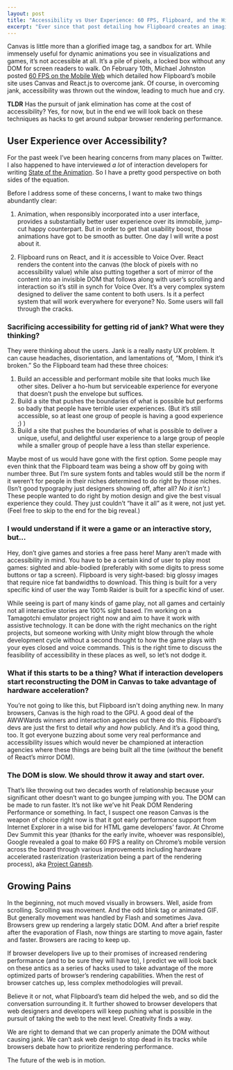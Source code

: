 ```yaml
---
layout: post
title: "Accessibility vs User Experience: 60 FPS, Flipboard, and the High Road to the GPU"
excerpt: "Ever since that post detailing how Flipboard creates an imaginary DOM in Canvas, people have been voicing concerns over whether or not the pursuit of jank elimination has come at the cost of accessibility."
---
```

Canvas is little more than a glorified image tag, a sandbox for art. While immensely useful for dynamic animations you see in visualizations and games, it’s not accessible at all. It’s a pile of pixels, a locked box without any DOM for screen readers to walk. On February 10th, Michael Johnston posted [60 FPS on the Mobile Web](http://engineering.flipboard.com/2015/02/mobile-web/) which detailed how Flipboard’s mobile site uses Canvas and React.js to overcome jank. Of course, in overcoming jank, accessibility was thrown out the window, leading to much hue and cry.

__TLDR__ Has the pursuit of jank elimination has come at the cost of accessibility? Yes, for now, but in the end we will look back on these techniques as hacks to get around subpar browser rendering performance.

## User Experience over Accessibility?

For the past week I’ve been hearing concerns from many places on Twitter. I also happened to have interviewed _a lot_ of interaction developers for writing [State of the Animation](http://www.smashingmagazine.com/2014/11/18/the-state-of-animation-2014/). So I have a pretty good perspective on both sides of the equation.

Before I address some of these concerns, I want to make two things abundantly clear:

1. Animation, when responsibly incorporated into a user interface, provides a substantially better user experience over its immobile, jump-cut happy counterpart. But in order to get that usability boost, those animations have got to be smooth as butter. One day I will write a post about it.

2. Flipboard runs on React, and it _is_ accessible to Voice Over. React renders the content into the canvas (the block of pixels with no accessibility value) while also putting together a sort of mirror of the content into an invisible DOM that follows along with user’s scrolling and interaction so it’s still in synch for Voice Over. It’s a very complex system designed to deliver the same content to both users. Is it a perfect system that will work everywhere for everyone? No. Some users will fall through the cracks.

### Sacrificing accessibility for getting rid of jank? What were they thinking?

They were thinking about the users. Jank is a really nasty UX problem. It can cause headaches, disorientation, and lamentations of, “Mom, I think it’s broken.” So the Flipboard team had these three choices:

1. Build an accessible and performant mobile site that looks much like other sites. Deliver a ho-hum but serviceable experience for everyone that doesn’t push the envelope but suffices.
2. Build a site that pushes the boundaries of what is possible but performs so badly that people have terrible user experiences. (But it’s still accessible, so at least one group of people is having a good experience ;) )
3. Build a site that pushes the boundaries of what is possible to deliver a unique, useful, and delightful user experience to a large group of people while a smaller group of people have a less than stellar experience.

Maybe most of us would have gone with the first option. Some people may even think that the Flipboard team was being a show off by going with number three. But I’m sure system fonts and tables would still be the norm if it weren’t for people in their niches determined to do right by those niches. (Isn’t good typography just designers showing off, after all? _No it isn’t._) These people wanted to do right by motion design and give the best visual experience they could. They just couldn’t “have it all” as it were, not just yet. (Feel free to skip to the end for the big reveal.)

### I would understand if it were a game or an interactive story, but…

Hey, don’t give games and stories a free pass here! Many aren’t made with accessibility in mind. You have to be a certain kind of user to play most games: sighted and able-bodied (preferably with some digits to press some buttons or tap a screen). Flipboard is very sight-based: big glossy images that require nice fat bandwidths to download. This thing is built for a very specific kind of user the way Tomb Raider is built for a specific kind of user.

While seeing is part of many kinds of game play, not all games and certainly not all interactive stories are 100% sight based. I’m working on a Tamagotchi emulator project right now and aim to have it work with assistive technology. It can be done with the right mechanics on the right projects, but someone working with Unity might blow through the whole development cycle without a second thought to how the game plays with your eyes closed and voice commands. This is the right time to discuss the feasibility of accessibility in these places as well, so let’s not dodge it.

### What if this starts to be a thing? What if interaction developers start reconstructing the DOM in Canvas to take advantage of hardware acceleration?

You’re not going to like this, but Flipboard isn't doing anything new. In many browsers, Canvas is the high road to the GPU. A good deal of the AWWWards winners and interaction agencies out there do this. Flipboard’s devs are just the first to detail _why_ and _how_ publicly. And it’s a good thing, too. It got everyone buzzing about some very real performance and accessibility issues which would never be championed at interaction agencies where these things are being built all the time (_without_ the benefit of React’s mirror DOM).

### The DOM is slow. We should throw it away and start over.

That’s like throwing out two decades worth of relationship because your significant other doesn’t want to go bungee jumping with you. The DOM can be made to run faster. It’s not like we’ve hit Peak DOM Rendering Performance or something. In fact, I suspect one reason Canvas is the weapon of choice right now is that it got early performance support from Internet Explorer in a wise bid for HTML game developers’ favor. At Chrome Dev Summit this year (thanks for the early invite, whoever was responsible), Google revealed a goal to make 60 FPS a reality on Chrome’s mobile version across the board through various improvements including hardware accelerated rasterization (rasterization being a part of the rendering process), aka [Project Ganesh](http://www.androidpolice.com/2014/11/19/project-ganesh-demoed-at-chrome-dev-summit-makes-chromes-page-rendering-a-lot-faster-by-working-directly-on-the-gpu/).

## Growing Pains

In the beginning, not much moved visually in browsers. Well, aside from scrolling. Scrolling was movement. And the odd blink tag or animated GIF. But generally movement was handled by Flash and sometimes Java. Browsers grew up rendering a largely static DOM. And after a brief respite after the evaporation of Flash, now things are starting to move again, faster and faster. Browsers are racing to keep up.

If browser developers live up to their promises of increased rendering performance (and to be sure they will have to), I predict we will look back on these antics as a series of hacks used to take advantage of the more optimized parts of browser’s rendering capabilities. When the rest of browser catches up, less complex methodologies will prevail.

Believe it or not, what Flipboard’s team did helped the web, and so did the conversation surrounding it. It further showed to browser developers that web designers and developers will keep pushing what is possible in the pursuit of taking the web to the next level. Creativity finds a way.

We are right to demand that we can properly animate the DOM without causing jank. We can’t ask web design to stop dead in its tracks while browsers debate how to prioritize rendering performance.

The future of the web is in motion.